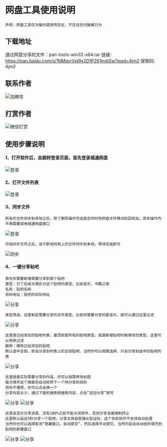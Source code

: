 # 网盘工具使用说明
````
声明：网盘工具仅为操作提效而存在，不存在任何破解行为
````

## 下载地址
通过网盘分享的文件：pan-tools-win32-x64.rar
链接: https://pan.baidu.com/s/1NMavrVst9x2D1P261mdiSw?pwd=4jm2 提取码: 4jm2

## 联系作者
![加微信](images/w.png)

## 打赏作者
![微信打赏](images/pay.png)

## 使用步骤说明
#### 1、打开软件后，会跳转登录页面，首先登录城通网盘
![登录](images/1.png)

#### 2、打开文件列表
![登录](images/2.png)

#### 3、同步文件
````
所有的文件同步到本地之后，除了删除操作可选是否同时将网盘文件移动到回收站，其余操作均不再需要调用城通网盘接口
````
![登录](images/3.png)
````
开始同步文件之后，会不断地将网上的文件同步到本地，等待完成即可
````
![同步](images/4.png)

#### 4、一键分享贴吧
````
首先你需要新增需要分享到那个贴吧
类型：分了后续方便区分这个贴吧的类型，比如音乐，书籍之类
名称：贴吧名称
目标地址：贴吧的实际地址
````
![分享](images/5.png)

````
类型筛选，这里制定需要分享的文件类型，比如你需要分享的是音乐，就可以通过这里过滤
````
![分享](images/6.png)
````
这里是已经添加的贴吧列表，最顶部是所有的贴吧类型，就是新增贴吧时候填写的类型，这里可以用来过滤
删除：移除已经添加的贴吧
默认选中全部，即会分享到列表上的全部贴吧，当然你可以按需选择，只会分享到选中的贴吧列表
````
![分享](images/7.png)

````
这里就是实际需要分享的内容，你可以按需修改标题
每次弹开这个弹窗将自动轮转下一个待分享的目标
目标不理想，你可以点击换一个
分享内容太少，通过下面的搜索框搜索内容，点击“追加分享”即可
````
![分享](images/8.png)
![分享](images/9.png)
````
这里会显示分享进度，没有100%之前不能关闭软件，否则分享会被强制终止
这里默认延迟3秒分享一个贴吧，分享太快容易弹出验证码，这个目前软件不支持自动处理
当然你也可以选择取消“隐藏窗口，自动提交”，然后选择手动提交，当然内容会自动给你填充到贴吧的新建窗口
````
![分享](images/10.png)
![分享](images/11.png)
